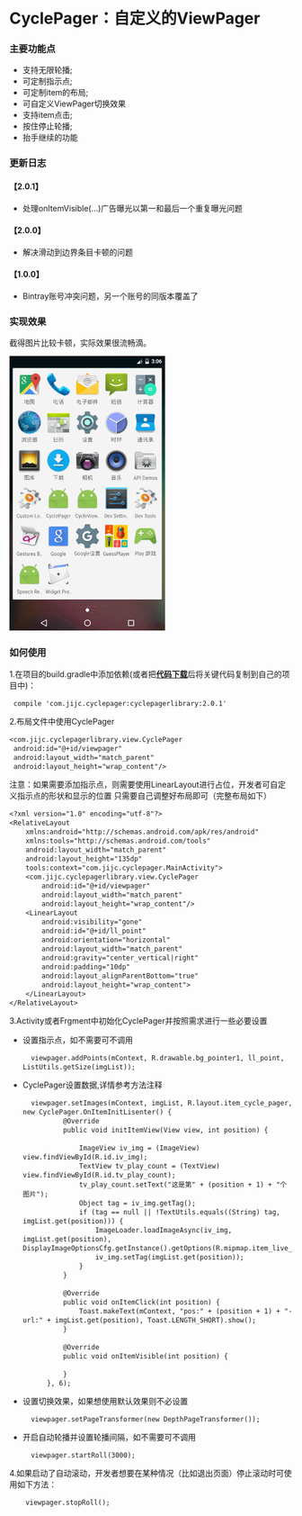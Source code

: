 # CyclePager：自定义的ViewPager

### 主要功能点
* 支持无限轮播;
* 可定制指示点;
* 可定制item的布局;
* 可自定义ViewPager切换效果
* 支持item点击;
* 按住停止轮播;
* 抬手继续的功能

### 更新日志
#### 【2.0.1】
- 处理onItemVisible(...)广告曝光以第一和最后一个重复曝光问题

#### 【2.0.0】
- 解决滑动到边界条目卡顿的问题

#### 【1.0.0】
- Bintray账号冲突问题，另一个账号的同版本覆盖了


### 实现效果
 截得图片比较卡顿，实际效果很流畅滴。

![JiJinchao CyclePage]( https://github.com/jijinchao2014/CyclePager/blob/master/cyclepager.gif?raw=true )

### 如何使用
1.在项目的build.gradle中添加依赖(或者把<a href = "https://github.com/jijinchao2014/CyclePager"><b>代码下载</b></a>后将关键代码复制到自己的项目中)：

	 compile 'com.jijc.cyclepager:cyclepagerlibrary:2.0.1'
2.布局文件中使用CyclePager

    <com.jijc.cyclepagerlibrary.view.CyclePager
     android:id="@+id/viewpager"
     android:layout_width="match_parent"
     android:layout_height="wrap_content"/>
 注意：如果需要添加指示点，则需要使用LinearLayout进行占位，开发者可自定义指示点的形状和显示的位置
 只需要自己调整好布局即可（完整布局如下）

	<?xml version="1.0" encoding="utf-8"?>
	<RelativeLayout
	    xmlns:android="http://schemas.android.com/apk/res/android"
	    xmlns:tools="http://schemas.android.com/tools"
	    android:layout_width="match_parent"
	    android:layout_height="135dp"
	    tools:context="com.jijc.cyclepager.MainActivity">
	    <com.jijc.cyclepagerlibrary.view.CyclePager
	        android:id="@+id/viewpager"
	        android:layout_width="match_parent"
	        android:layout_height="wrap_content"/>
	    <LinearLayout
	        android:visibility="gone"
	        android:id="@+id/ll_point"
	        android:orientation="horizontal"
	        android:layout_width="match_parent"
	        android:gravity="center_vertical|right"
	        android:padding="10dp"
	        android:layout_alignParentBottom="true"
	        android:layout_height="wrap_content">
	    </LinearLayout>
	</RelativeLayout>
3.Activity或者Frgment中初始化CyclePager并按照需求进行一些必要设置

- 设置指示点，如不需要可不调用

    	viewpager.addPoints(mContext, R.drawable.bg_pointer1, ll_point, ListUtils.getSize(imgList));

- CyclePager设置数据,详情参考方法注释

		viewpager.setImages(mContext, imgList, R.layout.item_cycle_pager, new CyclePager.OnItemInitLisenter() {
	            @Override
	            public void initItemView(View view, int position) {
	
	                ImageView iv_img = (ImageView) view.findViewById(R.id.iv_img);
	                TextView tv_play_count = (TextView) view.findViewById(R.id.tv_play_count);
	                tv_play_count.setText("这是第" + (position + 1) + "个图片");
	                Object tag = iv_img.getTag();
	                if (tag == null || !TextUtils.equals((String) tag, imgList.get(position))) {
	                    ImageLoader.loadImageAsync(iv_img, imgList.get(position), DisplayImageOptionsCfg.getInstance().getOptions(R.mipmap.item_live_bg));
	                    iv_img.setTag(imgList.get(position));
	                }
	            }
	
	            @Override
	            public void onItemClick(int position) {
	                Toast.makeText(mContext, "pos:" + (position + 1) + "-url:" + imgList.get(position), Toast.LENGTH_SHORT).show();
	            }
	
	            @Override
	            public void onItemVisible(int position) {
		
	            }
	        }, 6);	
- 设置切换效果，如果想使用默认效果则不必设置

		viewpager.setPageTransformer(new DepthPageTransformer());
- 开启自动轮播并设置轮播间隔，如不需要可不调用

    	viewpager.startRoll(3000);

4.如果启动了自动滚动，开发者想要在某种情况（比如退出页面）停止滚动时可使用如下方法：

		viewpager.stopRoll();
